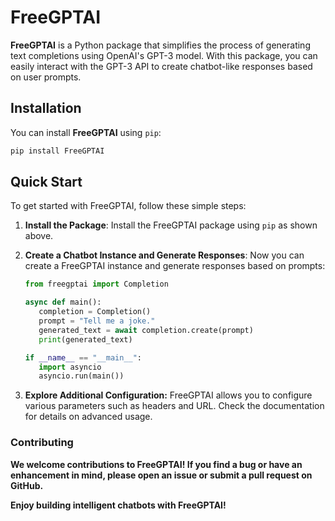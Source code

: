 # FreeGPTAI

**FreeGPTAI** is a Python package that simplifies the process of generating text completions using OpenAI's GPT-3 model. With this package, you can easily interact with the GPT-3 API to create chatbot-like responses based on user prompts.

## Installation

You can install **FreeGPTAI** using `pip`:

```bash
pip install FreeGPTAI
 ```


## Quick Start

To get started with FreeGPTAI, follow these simple steps:

1. **Install the Package**:
   Install the FreeGPTAI package using `pip` as shown above.

2. **Create a Chatbot Instance and Generate Responses**:
   Now you can create a FreeGPTAI instance and generate responses based on prompts:

   ```python
   from freegptai import Completion

   async def main():
      completion = Completion()
      prompt = "Tell me a joke."
      generated_text = await completion.create(prompt)
      print(generated_text)
   
   if __name__ == "__main__":
      import asyncio
      asyncio.run(main())

3. **Explore Additional Configuration:**
   FreeGPTAI allows you to configure various parameters such as headers and URL. Check the documentation for details on advanced usage.


### Contributing
**We welcome contributions to FreeGPTAI! If you find a bug or have an enhancement in mind, please open an issue or submit a pull request on GitHub.**



**Enjoy building intelligent chatbots with FreeGPTAI!**
